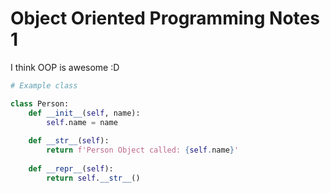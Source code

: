 # Object Oriented Programming Notes 1

I think OOP is awesome :D

```python
# Example class

class Person:
    def __init__(self, name):
        self.name = name
       
    def __str__(self):
        return f'Person Object called: {self.name}'
       
    def __repr__(self):
        return self.__str__()
    


```
